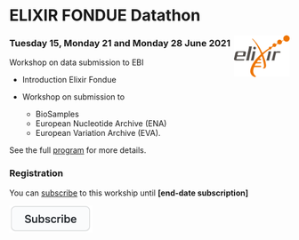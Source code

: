 # ELIXIR FONDUE Datathon 
<img align="right" src="program/images/logo_elixir.png" width="100"/>

### Tuesday 15, Monday 21 and Monday 28 June 2021
Workshop on data submission to EBI
* Introduction Elixir Fondue
* Workshop on submission to 

  - BioSamples
  - European Nucleotide Archive (ENA)
  - European Variation Archive (EVA).

See the full [program](program/) for more details.

### Registration
You can [subscribe](https://forms.gle/uSA4kMX5GnG4L9E46) to this workship until **\[end-date subscription\]**

<a href="https://forms.gle/uSA4kMX5GnG4L9E46" alt="subscribe" title="subscribe"><img src="program/images/subscribe.png" width="150"/></a>
